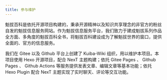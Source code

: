 ```yaml
---
title: 参与维护
---
```


魁拔百科是依托开源项目构建的，秉承开源精神以及知识共享理念的非官方的粉丝自发的魁拔信息服务网站。作为魁拔信息服务平台，我们致力于建成魁拔系列作品全方面、多角度的魁拔百科全书，将魁拔百科建设成为了解魁拔世界的窗口，提供全面的、官方的信息服务。

我们在 Gitee 以及 Github 平台上创建了 Kuiba-Wiki 组织，用以维护本项目。本项目使用 Hexo 开源项目，配合 NexT 主题构建；依托 Gitee Pages 、 Github Pages 、 Github Actions 等服务提供发表文章、编辑文章等基本功能；依托 Hexo Plugin 配合 NexT 主题实现了实时聊天、评论等交互功能。